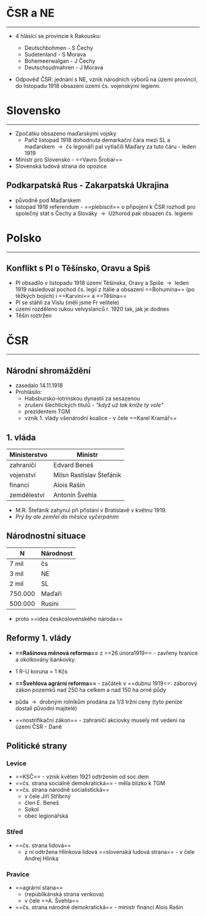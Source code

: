 # ČSR a NE
---
- 4 hlásící se provincie k Rakousku:
	- Deutschbohmen - S Čechy
	- Sudetenland - S Morava
	- Bohemeerwalgan - J Čechy
	- Deutschsudmahren - J Morava

- Odpověď ČSR: jednání s NE, vznik národních výborů na území provincií, do listopadu 1918 obsazení území čs. vojenskými legiemi.

# Slovensko
---
- Zpočátku obsazeno maďarskými vojsky
	- Paříž listopad 1918 dohodnuta demarkační čára mezi SL a maďarskem  ${\ \longrightarrow\ }$ čs legonáři pal vytlačili Maďary za tuto čáru - leden 1919
- Ministr pro Slovensko - ==Vavro Šrobár==
- Slovenská ludová strana do opozice

## Podkarpatská Rus - Zakarpatská Ukrajina
- původně pod Maďarskem
- listopad 1918 referendum - ==plebiscit== o připojení k ČSR rozhodl pro společný stát s Čechy a Slováky  ${\ \longrightarrow\ }$ Užhorod pak obsazen čs. legiemi

# Polsko
---
## Konflikt s Pl o Těšínsko, Oravu a Spiš

- Pl obsadilo v listopadu 1918 území Těšínska, Oravy a Spiše  ${\ \longrightarrow\ }$ leden 1919 následoval pochod čs. legií z Itálie a obsazení ==Bohumína== (po těžkých bojích) i ==Karviní== a ==Těšína==
- Pl se stáhli za Vislu (měli jsme Fr velitele)
- území rozděleno rukou velvyslanců r. 1920 tak, jak je dodnes
- Těšín roztržen

# ČSR
---
## Národní shromáždění
- zasedalo 14.11.1918
- Prohlásilo:
	- Habsbursko-lotrinskou dynastii za sesazenou
	- zrušení šlechtických titulů - _"když už tak kníže ty vole"_
	- prezidentem TGM
	- vznik 1. vlády všenárodní koalice - v čele ==Karel Kramář==

## 1. vláda

| Ministerstvo | Ministr                  |
| ------------ | ------------------------ |
| zahraničí    | Edvard Beneš             |
| vojenství    | Milsn Rastislav Štefánik |
| financí      | Alois Rašín              |
| zemděleství  | Antonín Švehla           |

- M.R. Štefánik zahynul při přistání v Bratislavě v květnu 1919.
- _Prý by ale zemřel do měsíce vyčerpáním_

## Národnostní situace

| N       | Národnost |
| ------- | --------- |
| 7 mil   | čs        |
| 3 mil   | NE        |
| 2 mil   | SL        |
| 750.000 | Maďaři    |
| 500.000 | Rusíni    |

- proto ==idea československého národa==

## Reformy 1. vlády
- **==Rašínova měnová reforma==** z ==26.února1919== - zavřeny hranice a okolkovány bankovky.
- 1 R-U koruna = 1 Kčs

- **==Švehlova agrární reforma==** - začátek v ==dubnu 1919==: záborový zákon pozemků nad 250 ha celkem a nad 150 ha orné půdy
- půda  ${\ \longrightarrow\ }$ drobným rolníkům prodána za 1/3 tržní ceny  (tyto peníze dostali původní majitelé)

- ==nostrifikační zákon== - zahraničí akciovky musely mít vedení na území ČSR - Daně

## Politické strany
### Levice

- ==KSČ== - vznik květen 1921 odtržením od soc.dem
- ==čs. strana sociálně demokratická== - měla blízko k TGM
- ==čs. strana národně socialistická==
	- v čele Jiří Stříbrný
	- člen E. Beneš
	- Sokol
	- obec legionářská

### Střed

- ==čs. strana lidová==
	- z ní odtržena Hlinkova lidová ==slovenská ludová strana== - v čele Andrej Hlinka

### Pravice
 - ==agrární stana==
	 - (republikánská strana venkova)
	 - v čele ==A. Švehla==
- ==čs. strana národně demokratická== - ministr financí Alois Rašín